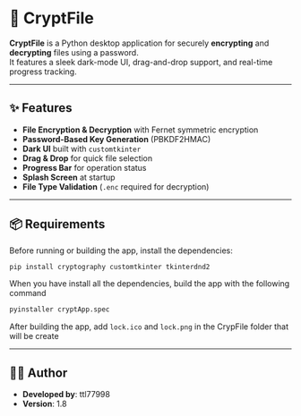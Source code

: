 # 🔐 CryptFile

**CryptFile** is a Python desktop application for securely **encrypting** and **decrypting** files using a password.  
It features a sleek dark-mode UI, drag-and-drop support, and real-time progress tracking.

---

## ✨ Features

- **File Encryption & Decryption** with Fernet symmetric encryption
- **Password-Based Key Generation** (PBKDF2HMAC)
- **Dark UI** built with `customtkinter`
- **Drag & Drop** for quick file selection
- **Progress Bar** for operation status
- **Splash Screen** at startup
- **File Type Validation** (`.enc` required for decryption)

---

## 📦 Requirements

Before running or building the app, install the dependencies:

```bash
pip install cryptography customtkinter tkinterdnd2
```
When you have install all the dependencies, build the app with the following command
```bash
pyinstaller cryptApp.spec
```
After building the app, add `lock.ico` and `lock.png` in the CrypFile folder that will be create

---

## 🧑‍💻 Author 
- **Developed by**: ttl77998
-  **Version**: 1.8
